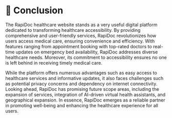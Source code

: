 # 📝 Conclusion

The RapiDoc healthcare website stands as a very useful digital platform dedicated to transforming healthcare accessibility. By providing comprehensive and user-friendly services, RapiDoc revolutionizes how users access medical care, ensuring convenience and efficiency. With features ranging from appointment booking with top-rated doctors to real-time updates on emergency bed availability, RapiDoc addresses diverse healthcare needs. Moreover, its commitment to accessibility ensures no one is left behind in receiving timely medical care.

While the platform offers numerous advantages such as easy access to healthcare services and informative updates, it also faces challenges such as potential privacy concerns and dependency on internet connectivity. Looking ahead, RapiDoc has promising future scope areas, including the expansion of services, integration of AI-driven virtual health assistants, and geographical expansion. In essence, RapiDoc emerges as a reliable partner in promoting well-being and enhancing the healthcare experience for all users.
